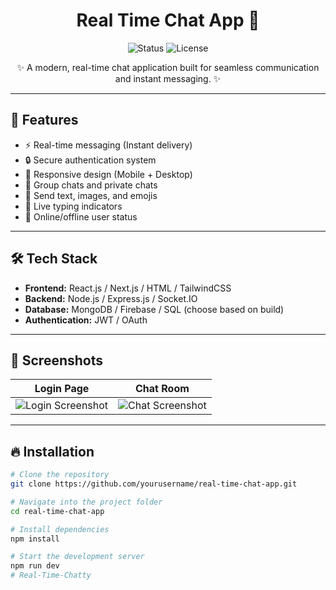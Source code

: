 <h1 align="center">Real Time Chat App 🚀</h1>

<p align="center">
  <img src="Screenshot 2025-04-27 at 1.06.58 AM.png" alt="Status">
  <img src="Screenshot 2025-04-27 at 1.17.53 AM.png" alt="License">
</p>

<p align="center">
  ✨ A modern, real-time chat application built for seamless communication and instant messaging. ✨
</p>

---

## 🚀 Features

- ⚡ Real-time messaging (Instant delivery)
- 🔒 Secure authentication system
- 📱 Responsive design (Mobile + Desktop)
- 💬 Group chats and private chats
- 📸 Send text, images, and emojis
- 🔔 Live typing indicators
- 📡 Online/offline user status

---

## 🛠️ Tech Stack

- **Frontend:** React.js / Next.js / HTML / TailwindCSS
- **Backend:** Node.js / Express.js / Socket.IO
- **Database:** MongoDB / Firebase / SQL (choose based on build)
- **Authentication:** JWT / OAuth

---

## 📸 Screenshots

| Login Page | Chat Room |
|:----------:|:---------:|
| ![Login Screenshot](link-to-screenshot1) | ![Chat Screenshot](link-to-screenshot2) |

---

## 🔥 Installation

```bash
# Clone the repository
git clone https://github.com/yourusername/real-time-chat-app.git

# Navigate into the project folder
cd real-time-chat-app

# Install dependencies
npm install

# Start the development server
npm run dev
# Real-Time-Chatty
